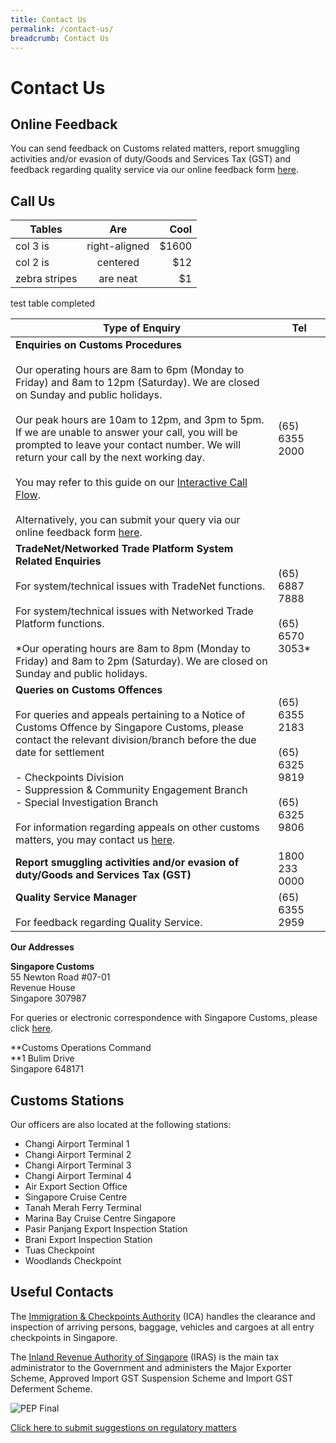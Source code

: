 ```yaml
---
title: Contact Us
permalink: /contact-us/
breadcrumb: Contact Us
---
```


# Contact Us

## Online Feedback

You can send feedback on Customs related matters, report smuggling activities and/or evasion of duty/Goods and Services Tax (GST) and feedback regarding quality service via our online feedback form  [here](https://www.customs.gov.sg/feedback).

## Call Us

| Tables        | Are           | Cool  |
| ------------- |:-------------:| -----:|
| col 3 is      | right-aligned | $1600 |
| col 2 is      | centered      |   $12 |
| zebra stripes | are neat      |    $1 |

test table completed

| Type of Enquiry  | Tel |
|------------------|-----|
| **Enquiries on Customs Procedures**<br> <br>Our operating hours are 8am to 6pm (Monday to Friday) and 8am to 12pm (Saturday). We are closed on Sunday and public holidays.<br><br>Our peak hours are 10am to 12pm, and 3pm to 5pm. If we are unable to answer your call, you will be prompted to leave your contact number. We will return your call by the next working day.<br><br>You may refer to this guide on our  [Interactive Call Flow](https://www.customs.gov.sg/-/media/cus/files/contact-us/guide-to-interactive-call-flow-nov-2019.pdf?la=en&hash=987EECAC2A3E7A2F8F76C3892B5404BDB9978151).<br><br>Alternatively, you can submit your query via our online feedback form  [here](https://www.customs.gov.sg/feedback).  |(65) 6355 2000|
|**TradeNet/Networked Trade Platform System Related Enquiries**<br><br>For system/technical issues with TradeNet functions.<br><br>For system/technical issues with Networked Trade Platform functions.<br><br>*Our operating hours are 8am to 8pm (Monday to Friday) and 8am to 2pm (Saturday). We are closed on Sunday and public holidays.|(65) 6887 7888<br><br>(65) 6570 3053*|
|**Queries on Customs Offences**<br><br> For queries and appeals pertaining to a Notice of Customs Offence by Singapore Customs, please contact the relevant division/branch before the due date for settlement <br><br>- Checkpoints Division<br>- Suppression & Community Engagement Branch<br>- Special Investigation Branch <br><br>For information regarding appeals on other customs matters, you may contact us  [here](https://www.customs.gov.sg/feedback).|(65) 6355 2183<br><br>(65) 6325 9819<br><br>(65) 6325 9806|
|**Report smuggling activities and/or evasion of duty/Goods and Services Tax (GST)**|1800 233 0000|
|**Quality** **Service Manager**<br><br>For feedback regarding Quality Service.|(65) 6355 2959|

**Our Addresses**

**Singapore Customs**  
55 Newton Road #07-01  
Revenue House  
Singapore 307987  
  
For queries or electronic correspondence with Singapore Customs, please click  [here](https://www.customs.gov.sg/feedback).

**Customs Operations Command  
**1 Bulim Drive  
Singapore 648171

## Customs Stations

Our officers are also located at the following stations:

-   Changi Airport Terminal 1
-   Changi Airport Terminal 2
-   Changi Airport Terminal 3
-   Changi Airport Terminal 4
-   Air Export Section Office
-   Singapore Cruise Centre
-   Tanah Merah Ferry Terminal
-   Marina Bay Cruise Centre Singapore
-   Pasir Panjang Export Inspection Station
-   Brani Export Inspection Station
-   Tuas Checkpoint
-   Woodlands Checkpoint

## Useful Contacts

The [Immigration & Checkpoints Authority](http://www.ica.gov.sg/)  (ICA) handles the clearance and inspection of arriving persons, baggage, vehicles and cargoes at all entry checkpoints in Singapore.

The [Inland Revenue Authority of Singapore](http://www.iras.gov.sg/)  (IRAS) is the main tax administrator to the Government and administers the Major Exporter Scheme, Approved Import GST Suspension Scheme and Import GST Deferment Scheme.

![PEP Final](https://www.customs.gov.sg/-/media/cus/images/common/pep-final.jpg)

[Click here to submit suggestions on regulatory matters](https://www.mti.gov.sg/proenterprisepanel)
